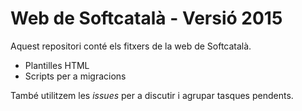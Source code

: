 Web de Softcatalà - Versió 2015
===============================

Aquest repositori conté els fitxers de la web de Softcatalà.
* Plantilles HTML
* Scripts per a migracions

També utilitzem les *issues* per a discutir i agrupar tasques pendents.
